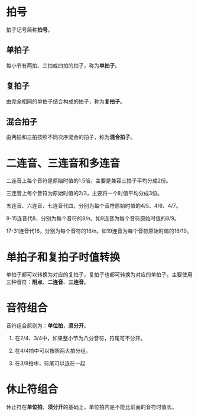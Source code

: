 # 拍号

拍子记号简称**拍号**。

## 单拍子

每小节有两拍、三拍或四拍的拍子，称为**单拍子**。

## 复拍子

由完全相同的单拍子结合构成的拍子，称为**复拍子**。

## 混合拍子

由两拍和三拍按照不同次序混合的拍子，称为**混合拍子**。

# 二连音、三连音和多连音

二连音上每个音符是原始时值的1.5倍，主要是兼容三拍子平均分成2份。

三连音上每个音符为原始时值的2/3，主要将一个时值平均分成3份。

五连音、六连音、七连音代四，分别为每个音符原始时值的4/5、4/6、4/7。

9-15连音代8，分别为每个音符的8/n。如9连音为每个音符原始时值的8/9。

17-31连音代16，分别为每个音符的16/n。如19连音为每个音符原始时值的16/19。

# 单拍子和复拍子时值转换

单拍子都可以转换为对应的复拍子，复拍子也都可转换为对应的单拍子。主要使用三种音符：**附点**、**二连音**、**三连音**。

# 音符组合

音符组合原则为：**单位拍**，**须分开**。

1. 在2/4、3/4中，如果整小节为八分音符，符尾可不分开。

2. 在4/4拍中可以按照两大拍分组。

3. 在3/8拍中，符尾可以连在一起

# 休止符组合

休止符在**单位拍**，**须分开**的基础上，单位拍内是不能比前面的音符时值长。